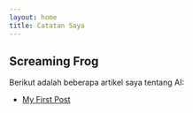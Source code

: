 ```yaml
---
layout: home
title: Catatan Saya
---
```


## Screaming Frog

Berikut adalah beberapa artikel saya tentang AI:

- [My First Post](/note/2024/02/22/my-first-post.html)

